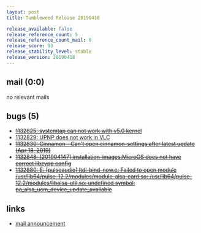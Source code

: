 ```yaml
---
layout: post
title: Tumbleweed Release 20190418

release_available: false
release_reference_count: 5
release_reference_count_mail: 0
release_score: 93
release_stability_level: stable
release_version: 20190418
---
```


## mail (0:0)

no relevant mails

## bugs (5)

<!--more-->

- ~~[1132825: systemtap can not work with v5.0 kernel](https://bugzilla.opensuse.org/show_bug.cgi?id=1132825)~~
- [1132829: UPNP does not work in VLC](https://bugzilla.opensuse.org/show_bug.cgi?id=1132829)
- ~~[1132830: Cinnamon - Can't open cinnamon-settings after latest update (Apr 18, 2019)](https://bugzilla.opensuse.org/show_bug.cgi?id=1132830)~~
- ~~[1132848: \[201904147\] installation-images:MicroOS does not have correct libzypp config](https://bugzilla.opensuse.org/show_bug.cgi?id=1132848)~~
- ~~[1132880: E: \[pulseaudio\] ltdl-bind-now.c: Failed to open module /usr/lib64/pulse-12.2/modules/module-alsa-card.so: /usr/lib64/pulse-12.2/modules/libalsa-util.so: undefined symbol: pa_alsa_ucm_device_update_available](https://bugzilla.opensuse.org/show_bug.cgi?id=1132880)~~



## links

- [mail announcement](https://lists.opensuse.org/opensuse-factory/2019-04/msg00304.html)
